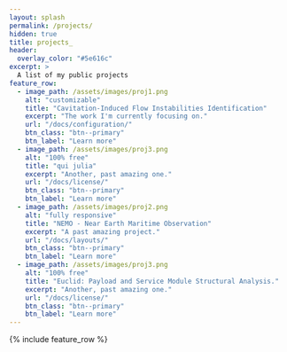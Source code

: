 ```yaml
---
layout: splash
permalink: /projects/
hidden: true
title: projects_
header:
  overlay_color: "#5e616c"
excerpt: >
  A list of my public projects
feature_row:
  - image_path: /assets/images/proj1.png
    alt: "customizable"
    title: "Cavitation-Induced Flow Instabilities Identification"
    excerpt: "The work I'm currently focusing on."
    url: "/docs/configuration/"
    btn_class: "btn--primary"
    btn_label: "Learn more"
  - image_path: /assets/images/proj3.png
    alt: "100% free"
    title: "qui julia"
    excerpt: "Another, past amazing one."
    url: "/docs/license/"
    btn_class: "btn--primary"
    btn_label: "Learn more"       
  - image_path: /assets/images/proj2.png
    alt: "fully responsive"
    title: "NEMO - Near Earth Maritime Observation"
    excerpt: "A past amazing project."
    url: "/docs/layouts/"
    btn_class: "btn--primary"
    btn_label: "Learn more"
  - image_path: /assets/images/proj3.png
    alt: "100% free"
    title: "Euclid: Payload and Service Module Structural Analysis."
    excerpt: "Another, past amazing one."
    url: "/docs/license/"
    btn_class: "btn--primary"
    btn_label: "Learn more"
---
```


{% include feature_row %}